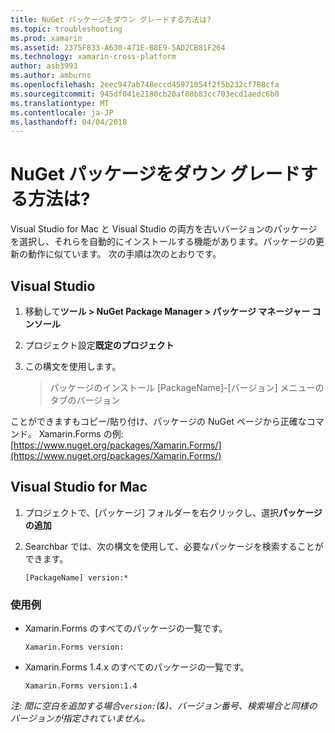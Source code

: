 ```yaml
---
title: NuGet パッケージをダウン グレードする方法は?
ms.topic: troubleshooting
ms.prod: xamarin
ms.assetid: 2375F833-A630-471E-B8E9-5AD2CB81F264
ms.technology: xamarin-cross-platform
author: asb3993
ms.author: amburns
ms.openlocfilehash: 2eec947ab748eccd45971054f2f5b232cf788cfa
ms.sourcegitcommit: 945df041e2180cb20af08b83cc703ecd1aedc6b0
ms.translationtype: MT
ms.contentlocale: ja-JP
ms.lasthandoff: 04/04/2018
---
```

# <a name="how-do-i-downgrade-a-nuget-package"></a>NuGet パッケージをダウン グレードする方法は?

Visual Studio for Mac と Visual Studio の両方を古いバージョンのパッケージを選択し、それらを自動的にインストールする機能があります。パッケージの更新の動作に似ています。 次の手順は次のとおりです。

## <a name="visual-studio"></a>Visual Studio
1. 移動して**ツール > NuGet Package Manager > パッケージ マネージャー コンソール**
2. プロジェクト設定**既定のプロジェクト**
3. この構文を使用します。

    > パッケージのインストール [PackageName]-[バージョン] メニューのタブのバージョン

ことができますもコピー/貼り付け、パッケージの NuGet ページから正確なコマンド。 Xamarin.Forms の例: [https://www.nuget.org/packages/Xamarin.Forms/](https://www.nuget.org/packages/Xamarin.Forms/)

## <a name="visual-studio-for-mac"></a>Visual Studio for Mac
1. プロジェクトで、[パッケージ] フォルダーを右クリックし、選択**パッケージの追加**
2. Searchbar では、次の構文を使用して、必要なパッケージを検索することができます。

    `[PackageName] version:*`

### <a name="examples"></a>使用例 
- Xamarin.Forms のすべてのパッケージの一覧です。 

    `Xamarin.Forms version:`
- Xamarin.Forms 1.4.x のすべてのパッケージの一覧です。 

    `Xamarin.Forms version:1.4`

*注: 間に空白を追加する場合`version:`(&)、バージョン番号、検索場合と同様のバージョンが指定されていません。*

